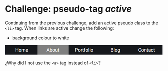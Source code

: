 # Challenge: pseudo-tag _active_

Continuing from the previous challenge, add an active pseudo class to the `<li>` tag.
When links are active change the following:
- background colour to white

![active](img/active.png)

¿Why did I not use the `<a>` tag instead of `<li>`?

